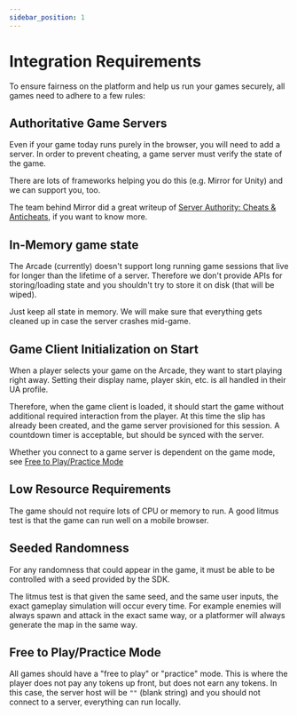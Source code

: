```yaml
---
sidebar_position: 1
---
```


# Integration Requirements

To ensure fairness on the platform and help us run your games securely, all games need to adhere to a few rules:

## Authoritative Game Servers

Even if your game today runs purely in the browser, you will need to add a server. In order to prevent cheating, a game server must verify the state of the game.

There are lots of frameworks helping you do this (e.g. Mirror for Unity) and we can support you, too.

The team behind Mirror did a great writeup of [Server Authority: Cheats & Anticheats](https://mirror-networking.gitbook.io/docs/faq/cheating), if you want to know more.

## In-Memory game state

The Arcade (currently) doesn't support long running game sessions that live for longer than the lifetime of a server. Therefore we don't provide APIs for storing/loading state and you shouldn't try to store it on disk (that will be wiped).

Just keep all state in memory. We will make sure that everything gets cleaned up in case the server crashes mid-game.

## Game Client Initialization on Start

When a player selects your game on the Arcade, they want to start playing right away. Setting their display name, player skin, etc. is all handled in their UA profile.

Therefore, when the game client is loaded, it should start the game without additional required interaction from the player. At this time the slip has already been created, and the game server provisioned for this session. A countdown timer is acceptable, but should be synced with the server.

Whether you connect to a game server is dependent on the game mode, see [Free to Play/Practice Mode](#free-to-playpractice-mode)

## Low Resource Requirements

The game should not require lots of CPU or memory to run. A good litmus test is that the game can run well on a mobile browser.

## Seeded Randomness

For any randomness that could appear in the game, it must be able to be controlled with a seed provided by the SDK.

The litmus test is that given the same seed, and the same user inputs, the exact gameplay simulation will occur every time. For example enemies will always spawn and attack in the exact same way, or a platformer will always generate the map in the same way.

## Free to Play/Practice Mode

All games should have a "free to play" or "practice" mode. This is where the player does not pay any tokens up front, but does not earn any tokens. In this case, the server host will be `""` (blank string) and you should not connect to a server, everything can run locally.
